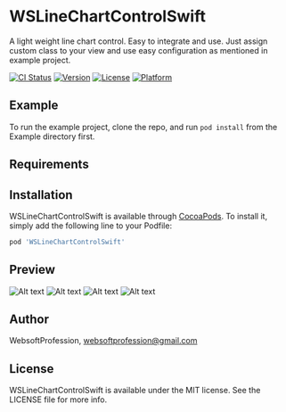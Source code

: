 # WSLineChartControlSwift


A light weight line chart control. Easy to integrate and use. Just assign custom class to your view and use easy configuration as mentioned in example project.

[![CI Status](https://img.shields.io/travis/WebsoftProfession/WSLineChartControlSwift.svg?style=flat)](https://travis-ci.org/WebsoftProfession/WSLineChartControlSwift)
[![Version](https://img.shields.io/cocoapods/v/WSLineChartControlSwift.svg?style=flat)](https://cocoapods.org/pods/WSLineChartControlSwift)
[![License](https://img.shields.io/cocoapods/l/WSLineChartControlSwift.svg?style=flat)](https://cocoapods.org/pods/WSLineChartControlSwift)
[![Platform](https://img.shields.io/cocoapods/p/WSLineChartControlSwift.svg?style=flat)](https://cocoapods.org/pods/WSLineChartControlSwift)

## Example

To run the example project, clone the repo, and run `pod install` from the Example directory first.

## Requirements

## Installation

WSLineChartControlSwift is available through [CocoaPods](https://cocoapods.org). To install
it, simply add the following line to your Podfile:

```ruby
pod 'WSLineChartControlSwift'
```

## Preview

![Alt text](https://github.com/WebsoftProfession/WSLineChartControlSwift/blob/main/chart1.png?raw=true "Optional Title")
![Alt text](https://github.com/WebsoftProfession/WSLineChartControlSwift/blob/main/chart2.png?raw=true "Optional Title")
![Alt text](https://github.com/WebsoftProfession/WSLineChartControlSwift/blob/main/chart3.png?raw=true "Optional Title")
![Alt text](https://github.com/WebsoftProfession/WSLineChartControlSwift/blob/main/chart4.png?raw=true "Optional Title")


## Author

WebsoftProfession, websoftprofession@gmail.com

## License

WSLineChartControlSwift is available under the MIT license. See the LICENSE file for more info.
